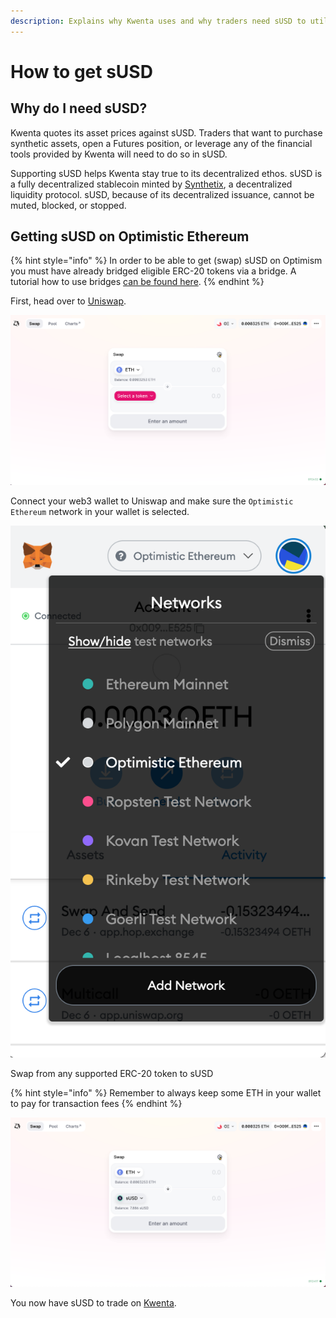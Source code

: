 ```yaml
---
description: Explains why Kwenta uses and why traders need sUSD to utilize Kwenta
---
```


# How to get sUSD

## Why do I need sUSD?

Kwenta quotes its asset prices against sUSD. Traders that want to purchase synthetic assets, open a Futures position, or leverage any of the financial tools provided by Kwenta will need to do so in sUSD.

Supporting sUSD helps Kwenta stay true to its decentralized ethos. sUSD is a fully decentralized stablecoin minted by [Synthetix](https://synthetix.io/), a decentralized liquidity protocol. sUSD, because of its decentralized issuance, cannot be muted, blocked, or stopped.

## Getting sUSD on Optimistic Ethereum

{% hint style="info" %}
In order to be able to get (swap) sUSD on Optimism you must have already bridged eligible ERC-20 tokens via a bridge. A tutorial how to use bridges [can be found here](getting-started-on-optimistic-ethereum.md).
{% endhint %}

First, head over to [Uniswap](https://app.uniswap.org/#/swap).

![Uniswap Screen](<../../.gitbook/assets/onboard/uniswap_main.png>)

Connect your web3 wallet to Uniswap and make sure the `Optimistic Ethereum` network in your wallet is selected.

![](<../../.gitbook/assets/onboard/metamask_networks.png>)

Swap from any supported ERC-20 token to sUSD

{% hint style="info" %}
Remember to always keep some ETH in your wallet to pay for transaction fees
{% endhint %}

![Swap Interface for Uniswap](<../../.gitbook/assets/onboard/uniswap_swap.png>)

You now have sUSD to trade on [Kwenta](https://kwenta.io).
